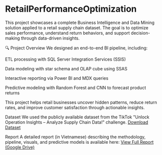 # RetailPerformanceOptimization
This project showcases a complete Business Intelligence and Data Mining solution applied to a retail supply chain dataset. The goal is to optimize sales performance, understand return behaviors, and support decision-making through data-driven insights.

🔍 Project Overview
We designed an end-to-end BI pipeline, including:

ETL processing with SQL Server Integration Services (SSIS)

Data modeling with star schema and OLAP cube using SSAS

Interactive reporting via Power BI and MDX queries

Predictive modeling with Random Forest and CNN to forecast product returns

This project helps retail businesses uncover hidden patterns, reduce return rates, and improve customer satisfaction through actionable insights.

Dataset
We used the publicly available dataset from the TikTok "Unlock Operation Insights – Analyze Supply Chain Data!" challenge.
[Download Dataset](https://drive.google.com/drive/folders/19do1f_oSnW5n3GEqgwAUZLF-eLEpb5J-?usp=sharing)

Report
A detailed report (in Vietnamese) describing the methodology, pipeline, visuals, and predictive models is available here:
[View Full Report (Google Drive)](https://drive.google.com/drive/folders/19do1f_oSnW5n3GEqgwAUZLF-eLEpb5J-?usp=sharing)
